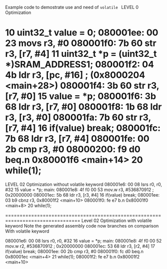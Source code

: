 Example code to demostrate use and need of `volatile `
LEVEL 0 Optimization

10                    	uint32_t value = 0;
080001ee: 00 23         movs    r3, #0
080001f0: 7b 60         str     r3, [r7, #4]
11                    	uint32_t *p = (uint32_t *)SRAM_ADDRESS1;
080001f2: 04 4b         ldr     r3, [pc, #16]   ; (0x8000204 <main+28>)
080001f4: 3b 60         str     r3, [r7, #0]
15                    		value = *p;
080001f6: 3b 68         ldr     r3, [r7, #0]
080001f8: 1b 68         ldr     r3, [r3, #0]
080001fa: 7b 60         str     r3, [r7, #4]
16                    		if(value) break;
080001fc: 7b 68         ldr     r3, [r7, #4]
080001fe: 00 2b         cmp     r3, #0
08000200: f9 d0         beq.n   0x80001f6 <main+14>
20                    	while(1);
================================================================================================
LEVEL 02 Optimization without volatile keyword
080001e6: 00 08         lsrs    r0, r0, #32
15                    		value = *p;
                      main:
080001e8: 4f f0 00 53   mov.w   r3, #536870912  ; 0x20000000
080001ec: 5b 68         ldr     r3, [r3, #4]
16                    		if(value) break;
080001ee: 03 b9         cbnz    r3, 0x80001f2 <main+10>
080001f0: fe e7         b.n     0x80001f0 <main+8>
20                    	while(1);

================================================================================
Level 02 Optimization with volatile keyword
Note the generated assembly code now branches on comparison
With volatile keyword


080001e6: 00 08         lsrs    r0, r0, #32
16                    		value = *p;
                      main:
080001e8: 4f f0 00 52   mov.w   r2, #536870912  ; 0x20000000
080001ec: 53 68         ldr     r3, [r2, #4]
17                    		if(value) break;
080001ee: 00 2b         cmp     r3, #0
080001f0: fc d0         beq.n   0x80001ec <main+4>
21                    	while(1);
080001f2: fe e7         b.n     0x80001f2 <main+10>